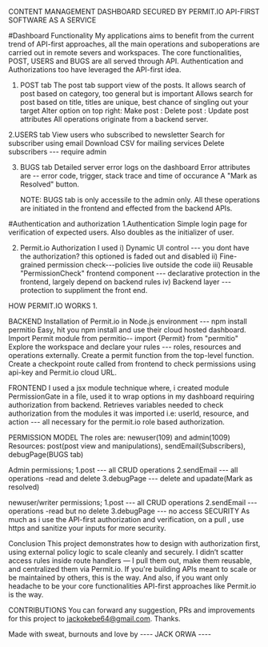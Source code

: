CONTENT MANAGEMENT DASHBOARD SECURED BY PERMIT.IO API-FIRST SOFTWARE AS A SERVICE

#Dashboard Functionality
My applications aims to benefit from the current trend of API-first approaches, all the main operations and suboperations are carried out in remote severs and workspaces.  The core functionalities, POST, USERS and BUGS are all served through API. 
Authentication and Authorizations too have leveraged the API-first idea.


1. POST tab
   The post tab support view of the posts.
   It allows search of post based on category, too general but is important
   Allows search for post based on title, titles are unique, best chance of singling out your target
   Alter option on top right: Make post
                            : Delete post
                            : Update post attributes
   All operations originate from a backend server.
   

2.USERS tab
    View users who subscribed to newsletter
    Search for subscriber using email
    Download CSV for mailing services
    Delete subscribers --- require admin 
    
    
3. BUGS tab
    Detailed server error logs on the dashboard
    Error attributes are -- error code, trigger, stack trace and time of occurance
    A "Mark as Resolved" button.
   
   
   NOTE: BUGS tab is only accessile to the admin only.
         All these operations are initiated in the frontend and effected from the backend APIs.
   

#Authentication and authorization
1.Authentication
Simple login page for verification of expected users. Also doubles as the initializer of user.

2. Permit.io Authorization
   I used 
   i) Dynamic UI control --- you dont have the authorization? this optioned is faded out and disabled
   ii) Fine-grained permission check---policies live outside the code
   iii) Reusable "PermissionCheck" frontend component --- declarative protection in the frontend, largely depend on backend rules
   iv) Backend layer --- protection to suppliment the front end.

HOW PERMIT.IO WORKS
1. 

  BACKEND
  Installation of Permit.io in Node.js environment --- npm install permitio
  Easy, hit you npm install and use their cloud hosted dashboard.
  Import Permit module from permitio-- import {Permit} from "permitio"
  Explore the workspace and declare your rules --- roles, resources and operations externally.
  Create a permit function from the top-level function.
  Create a checkpoint route called from frontend to check permissions using api-key and Permit.io cloud URL.

  FRONTEND
  I used a jsx module technique where, i created module PermissionGate in a file, used it to wrap options in my dashboard 
  requiring authorization from backend. Retrieves variables needed to check authorization from the modules it was imported i.e:
  userId, resource, and action --- all necessary for the permit.io role based authorization.

  PERMISSION MODEL
  The roles are: newuser(109) and admin(1009)
  Resources: post(post view and manipulations), sendEmail(Subscribers), debugPage(BUGS tab)

  Admin permissions; 
      1.post --- all CRUD operations
      2.sendEmail --- all operations -read and delete
      3.debugPage --- delete and upadate(Mark as resolved)

  newuser/writer permissions; 
      1.post --- all CRUD operations
      2.sendEmail --- operations -read but no delete
      3.debugPage --- no access
  SECURITY
  As much as i use the API-first authorization and verification, on a pull , use https and sanitize your inputs for more security.

  Conclusion
  This project demonstrates how to design with authorization first, using external policy logic to scale cleanly and securely.   I didn’t scatter access rules inside route handlers — I pull them out, make them reusable, and centralized them via Permit.io.
If you're building APIs meant to scale or be maintained by others, this is the way. And also, if you want only headache to be your core functionalities API-first approaches like Permit.io is the way.

  CONTRIBUTIONS
  You can forward any suggestion, PRs and improvements for this project to jackokebe64@gmail.com. Thanks.

  Made with sweat, burnouts and love by ---- JACK ORWA ----


